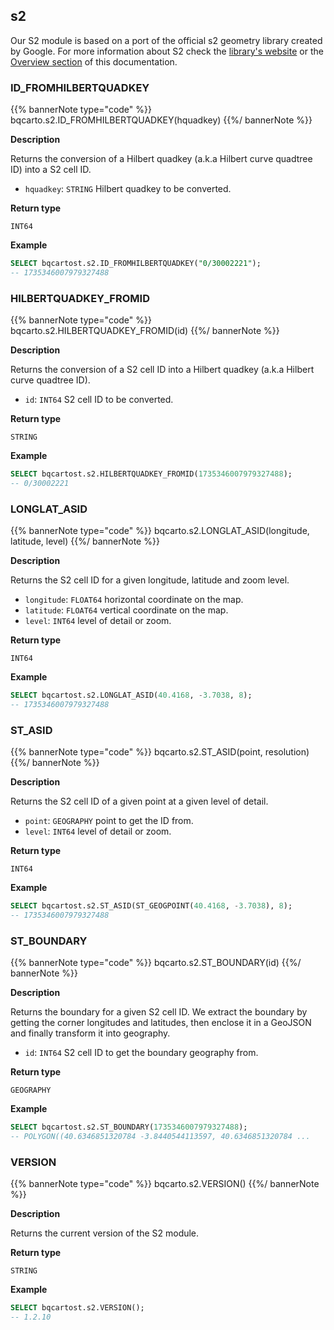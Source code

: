 ## s2

Our S2 module is based on a port of the official s2 geometry library created by Google. For more information about S2 check the [library's website](http://s2geometry.io/) or the [Overview section](/spatial-extension-bq/spatial-indexes/overview/#s2) of this documentation.

### ID_FROMHILBERTQUADKEY

{{% bannerNote type="code" %}}
bqcarto.s2.ID_FROMHILBERTQUADKEY(hquadkey)
{{%/ bannerNote %}}

**Description**

Returns the conversion of a Hilbert quadkey (a.k.a Hilbert curve quadtree ID) into a S2 cell ID.

* `hquadkey`: `STRING` Hilbert quadkey to be converted.

**Return type**

`INT64`

**Example**

```sql
SELECT bqcartost.s2.ID_FROMHILBERTQUADKEY("0/30002221");
-- 1735346007979327488
```

### HILBERTQUADKEY_FROMID

{{% bannerNote type="code" %}}
bqcarto.s2.HILBERTQUADKEY_FROMID(id)
{{%/ bannerNote %}}

**Description**

Returns the conversion of a S2 cell ID into a Hilbert quadkey (a.k.a Hilbert curve quadtree ID).

* `id`: `INT64` S2 cell ID to be converted.

**Return type**

`STRING`

**Example**

```sql
SELECT bqcartost.s2.HILBERTQUADKEY_FROMID(1735346007979327488);
-- 0/30002221
```

### LONGLAT_ASID

{{% bannerNote type="code" %}}
bqcarto.s2.LONGLAT_ASID(longitude, latitude, level)
{{%/ bannerNote %}}

**Description**

Returns the S2 cell ID for a given longitude, latitude and zoom level.

* `longitude`: `FLOAT64` horizontal coordinate on the map.
* `latitude`: `FLOAT64` vertical coordinate on the map.
* `level`: `INT64` level of detail or zoom.

**Return type**

`INT64`

**Example**

```sql
SELECT bqcartost.s2.LONGLAT_ASID(40.4168, -3.7038, 8);
-- 1735346007979327488
```

### ST_ASID

{{% bannerNote type="code" %}}
bqcarto.s2.ST_ASID(point, resolution)
{{%/ bannerNote %}}

**Description**

Returns the S2 cell ID of a given point at a given level of detail.

* `point`: `GEOGRAPHY` point to get the ID from.
* `level`: `INT64` level of detail or zoom.

**Return type**

`INT64`

**Example**

```sql
SELECT bqcartost.s2.ST_ASID(ST_GEOGPOINT(40.4168, -3.7038), 8);
-- 1735346007979327488
```

### ST_BOUNDARY

{{% bannerNote type="code" %}}
bqcarto.s2.ST_BOUNDARY(id)
{{%/ bannerNote %}}

**Description**

Returns the boundary for a given S2 cell ID. We extract the boundary by getting the corner longitudes and latitudes, then enclose it in a GeoJSON and finally transform it into geography.

* `id`: `INT64` S2 cell ID to get the boundary geography from.

**Return type**

`GEOGRAPHY`

**Example**

```sql
SELECT bqcartost.s2.ST_BOUNDARY(1735346007979327488);
-- POLYGON((40.6346851320784 -3.8440544113597, 40.6346851320784 ...
```

### VERSION

{{% bannerNote type="code" %}}
bqcarto.s2.VERSION()
{{%/ bannerNote %}}

**Description**

Returns the current version of the S2 module.

**Return type**

`STRING`

**Example**

```sql
SELECT bqcartost.s2.VERSION();
-- 1.2.10
